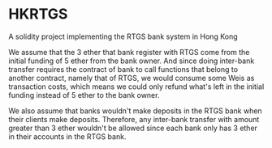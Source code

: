 # HKRTGS
A solidity project implementing the RTGS bank system in Hong Kong

We assume that the 3 ether that bank register with RTGS come from the initial funding of 5 ether from the bank owner. And since doing inter-bank transfer requires the contract of bank to call functions that belong to another contract, namely that of RTGS, we would consume some Weis as transaction costs, which means we could only refund what's left in the initial funding instead of 5 ether to the bank owner.


We also assume that banks wouldn't make deposits in the RTGS bank when their clients make deposits. Therefore, any inter-bank transfer with amount greater than 3 ether wouldn't be allowed since each bank only has 3 ether in their accounts in the RTGS bank.